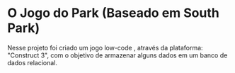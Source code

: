 # O Jogo do Park (Baseado em South Park)
Nesse projeto foi criado um jogo low-code , através da plataforma: "Construct 3", com o objetivo de armazenar alguns dados em um banco de dados relacional.
